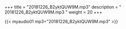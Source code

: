 +++
title = "20181226_B2yktQUW9M.mp3"
description = " 20181226_B2yktQUW9M.mp3 "
weight = 20
+++

{{< myaudio01 mp3="20181226_B2yktQUW9M.mp3" >}}

